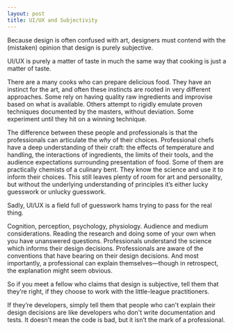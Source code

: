 ```yaml
---
layout: post
title: UI/UX and Subjectivity
---
```


Because design is often confused with art, designers must contend with the (mistaken) opinion that design is purely subjective.

UI/UX is purely a matter of taste in much the same way that cooking is just a matter of taste.

There are a many cooks who can prepare delicious food. They have an instinct for the art, and often these instincts are rooted in very different approaches. Some rely on having quality raw ingredients and improvise based on what is available. Others attempt to rigidly emulate proven techniques documented by the masters, without deviation. Some experiment until they hit on a winning technique.

The difference between these people and professionals is that the professionals can articulate the _why_ of their choices. Professional chefs have a deep understanding of their craft: the effects of temperature and handling, the interactions of ingredients, the limits of their tools, and the audience expectations surrounding presentation of food. Some of them are practically chemists of a culinary bent. They know the science and use it to inform their choices. This still leaves plenty of room for art and personality, but without the underlying understanding of principles it’s either lucky guesswork or unlucky guesswork.

Sadly, UI/UX is a field full of guesswork hams trying to pass for the real thing.

Cognition, perception, psychology, physiology. Audience and medium considerations. Reading the research and doing some of your own when you have unanswered questions. Professionals understand the science which informs their design decisions. Professionals are aware of the conventions that have bearing on their design decisions. And most importantly, a professional can explain themselves—though in retrospect, the explanation might seem obvious.

So if you meet a fellow who claims that design is subjective, tell them that they’re right, if they choose to work with the little-league practitioners.

If they’re developers, simply tell them that people who can't explain their design decisions are like developers who don't write documentation and tests. It doesn’t mean the code is bad, but it isn’t the mark of a professional.